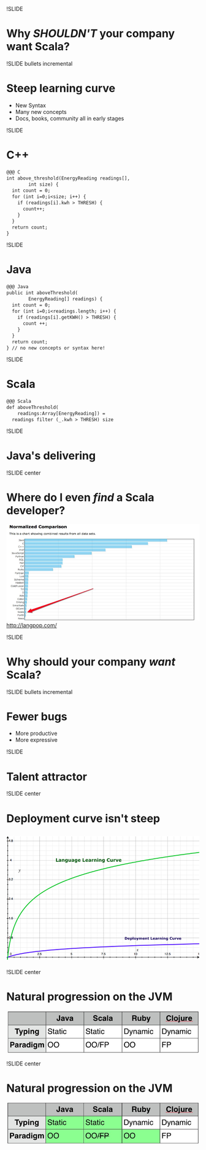 !SLIDE 
# Why _SHOULDN'T_ your company want Scala?

!SLIDE bullets incremental
# Steep learning curve
* New Syntax
* Many new concepts
* Docs, books, community all in early stages

!SLIDE
# C++

    @@@ C
    int above_threshold(EnergyReading readings[], 
            int size) {
      int count = 0;
      for (int i=0;i<size; i++) {
        if (readings[i].kwh > THRESH) {
          count++;
        }
      }
      return count;
    }

!SLIDE
# Java

    @@@ Java
    public int aboveThreshold(
            EnergyReading[] readings) {
      int count = 0;
      for (int i=0;i<readings.length; i++) {
        if (readings[i].getKWH() > THRESH) {
          count ++;
        }
      }
      return count;
    } // no new concepts or syntax here!

!SLIDE
# Scala

    @@@ Scala
    def aboveThreshold(
        readings:Array[EnergyReading]) = 
      readings filter (_.kwh > THRESH) size

!SLIDE
# Java's delivering

!SLIDE center
# Where do I even _find_ a Scala developer?
![Developers](popularity.png)
http://langpop.com/

!SLIDE 
# Why should your company _want_ Scala?

!SLIDE bullets incremental
# Fewer bugs
* More productive
* More expressive

!SLIDE
# Talent attractor

!SLIDE center 
# Deployment curve isn't steep
## ![Curves](curves.png)

!SLIDE center
# Natural progression on the JVM
![Comparison](comparison.jpg)

!SLIDE center
# Natural progression on the JVM
![Comparison](comparison2.jpg)
